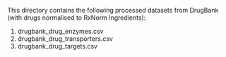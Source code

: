 This directory contains the following processed datasets from DrugBank (with drugs normalised to RxNorm Ingredients):

1. drugbank_drug_enzymes.csv 
2. drugbank_drug_transporters.csv
3. drugbank_drug_targets.csv
